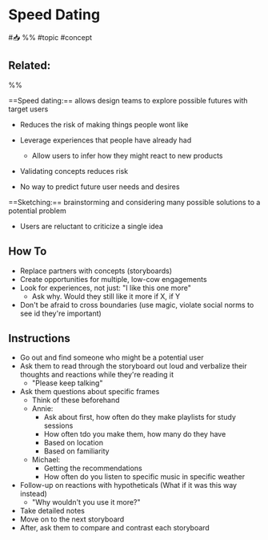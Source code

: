 # Speed Dating
#📥 
%%
#topic
#concept

**Related:**
-  

%%

==Speed dating:== allows design teams to explore possible futures with target users
- Reduces the risk of making things people wont like
- Leverage experiences that people have already had
	- Allow users to infer how they might react to new products 


- Validating concepts reduces risk
- No way to predict future user needs and desires

==Sketching:== brainstorming and considering many possible solutions to a potential problem

- Users are reluctant to criticize a single idea

## How To

- Replace partners with concepts (storyboards)
- Create opportunities for multiple, low-cow engagements
- Look for experiences, not just: "I like this one more"
	- Ask why. Would they still like it more if X, if Y
- Don't be afraid to cross boundaries (use magic, violate social norms to see id they're important)

## Instructions

- Go out and find someone who might be a potential user
- Ask them to read through the storyboard out loud and verbalize their thoughts and reactions while they're reading it
	- "Please keep talking"
- Ask them questions about specific frames
	- Think of these beforehand
	- Annie:
		- Ask about first, how often do they make playlists for study sessions
		- How often tdo you make them, how many do they have
		- Based on location
		- Based on familiarity 
	- Michael: 
		- Getting the recommendations
		- How often do you listen to specific music in specific weather
- Follow-up on reactions with hypotheticals (What if it was this way instead)
	- "Why wouldn't you use it more?"
- Take detailed notes
- Move on to the next storyboard
- After, ask them to compare and contrast each storyboard
